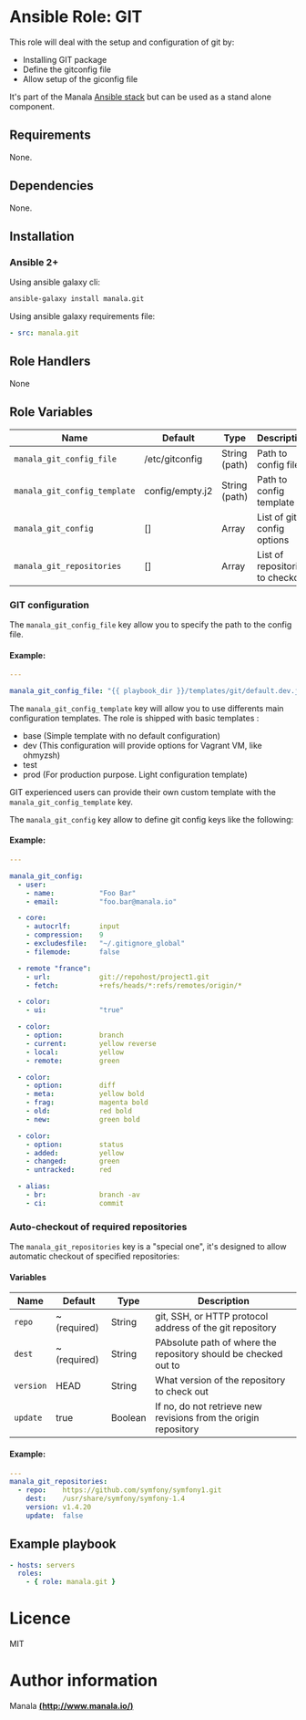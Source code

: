 # Ansible Role: GIT

This role will deal with the setup and configuration of git by:
- Installing GIT package
- Define the gitconfig file
- Allow setup of the giconfig file

It's part of the Manala <a href="http://www.manala.io" target="_blank">Ansible stack</a> but can be used as a stand alone component.

## Requirements

None.

## Dependencies

None.

## Installation

### Ansible 2+

Using ansible galaxy cli:

```bash
ansible-galaxy install manala.git
```

Using ansible galaxy requirements file:

```yaml
- src: manala.git
```

## Role Handlers

None

## Role Variables

| Name                         | Default           | Type          | Description                      |
|----------------------------- |------------------ |-------------- |--------------------------------- |
| `manala_git_config_file`     | /etc/gitconfig    | String (path) | Path to config file              |
| `manala_git_config_template` | config/empty.j2   | String (path) | Path to config template          |
| `manala_git_config`          | []                | Array         | List of git config options       |
| `manala_git_repositories`    | []                | Array         | List of repositories to checkout |

### GIT configuration

The `manala_git_config_file` key allow you to specify the path to the config file.

#### Example:

```yaml
---

manala_git_config_file: "{{ playbook_dir }}/templates/git/default.dev.j2"
```

The `manala_git_config_template` key will allow you to use differents main configuration templates. The role is shipped with basic templates :

- base (Simple template with no default configuration)
- dev (This configuration will provide options for Vagrant VM, like ohmyzsh)
- test
- prod (For production purpose. Light configuration template)

GIT experienced users can provide their own custom template with the `manala_git_config_template` key.

The `manala_git_config` key allow to define git config keys like the following:

#### Example:

```yaml
---

manala_git_config:
  - user:
    - name:           "Foo Bar"
    - email:          "foo.bar@manala.io"

  - core:
    - autocrlf:       input
    - compression:    9
    - excludesfile:   "~/.gitignore_global"
    - filemode:       false

  - remote "france":
    - url:            git://repohost/project1.git
    - fetch:          +refs/heads/*:refs/remotes/origin/*

  - color:
    - ui:             "true"

  - color:
    - option:         branch
    - current:        yellow reverse
    - local:          yellow
    - remote:         green

  - color:
    - option:         diff
    - meta:           yellow bold
    - frag:           magenta bold
    - old:            red bold
    - new:            green bold

  - color:
    - option:         status
    - added:          yellow
    - changed:        green
    - untracked:      red

  - alias:
    - br:             branch -av
    - ci:             commit
```

### Auto-checkout of required repositories

The `manala_git_repositories` key is a "special one", it's designed to allow automatic checkout of specified repositories:

#### Variables

| Name      | Default      | Type       | Description                                                     |
|-----------|------------- |----------- |---------------------------------------------------------------- |
| `repo`    | ~ (required) | String     | git, SSH, or HTTP protocol address of the git repository        |
| `dest`    | ~ (required) | String     | PAbsolute path of where the repository should be checked out to |
| `version` | HEAD         | String     | What version of the repository to check out                     |
| `update`  | true         | Boolean    | If no, do not retrieve new revisions from the origin repository |

#### Example:

```yaml
---
manala_git_repositories:
  - repo:    https://github.com/symfony/symfony1.git
    dest:    /usr/share/symfony/symfony-1.4
    version: v1.4.20
    update:  false
```

## Example playbook

```yaml
- hosts: servers
  roles:
    - { role: manala.git }
```

# Licence

MIT

# Author information

Manala [**(http://www.manala.io/)**](http://www.manala.io)
